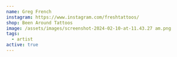 ```yaml
---
name: Greg French
instagram: https://www.instagram.com/freshtattoos/
shop: Been Around Tattoos
image: /assets/images/screenshot-2024-02-10-at-11.43.27 am.png
tags:
  - artist
active: true
---
```

